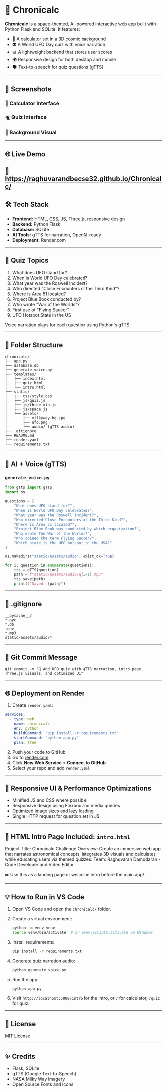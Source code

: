 
# 🌌 Chronicalc

**Chronicalc** is a space-themed, AI-powered interactive web app built with Python Flask and SQLite. It features:

* 🚀 A calculator set in a 3D cosmic background
* 👽 A World UFO Day quiz with voice narration
* 📊 A lightweight backend that stores user scores
* 🌍 Responsive design for both desktop and mobile
* 🗣️ Text-to-speech for quiz questions (gTTS)

---

## 📸 Screenshots

### 🔢 Calculator Interface

### 🛸 Quiz Interface

### 🌌 Background Visual

---

## 🌐 Live Demo

🔗 https://raghuvarandbecse32.github.io/Chronicalc/
---

## 🛠 Tech Stack

* **Frontend:** HTML, CSS, JS, Three.js, responsive design
* **Backend:** Python Flask
* **Database:** SQLite
* **AI Tools:** gTTS for narration, OpenAI-ready
* **Deployment:** Render.com

---

## 🧪 Quiz Topics

1. What does UFO stand for?
2. When is World UFO Day celebrated?
3. What year was the Roswell Incident?
4. Who directed "Close Encounters of the Third Kind"?
5. Where is Area 51 located?
6. Project Blue Book conducted by?
7. Who wrote "War of the Worlds"?
8. First use of "Flying Saucer"
9. UFO Hotspot State in the US

Voice narration plays for each question using Python's gTTS.

---

## 📁 Folder Structure

```
chronicalc/
├── app.py
├── database.db
├── generate_voice.py
├── templates/
│   ├── index.html
│   ├── quiz.html
│   └── intro.html
├── static/
│   ├── css/style.css
│   ├── js/quiz.js
│   ├── js/three.min.js
│   ├── js/space.js
│   └── assets/
│       ├── milkyway-bg.jpg
│       ├── ufo.png
│       └── audio/ (gTTS audio)
├── .gitignore
├── README.md
├── render.yaml
└── requirements.txt
```

---

## 🧠 AI + Voice (gTTS)

### `generate_voice.py`

```python
from gtts import gTTS
import os

questions = [
    "What does UFO stand for?",
    "When is World UFO Day celebrated?",
    "What year was the Roswell Incident?",
    "Who directed Close Encounters of the Third Kind?",
    "Where is Area 51 located?",
    "Project Blue Book was conducted by which organization?",
    "Who wrote The War of the Worlds?",
    "Who coined the term Flying Saucer?",
    "Which state is the UFO hotspot in the USA?"
]

os.makedirs("static/assets/audio", exist_ok=True)

for i, question in enumerate(questions):
    tts = gTTS(question)
    path = f"static/assets/audio/q{i+1}.mp3"
    tts.save(path)
    print(f"Saved: {path}")
```

---

## 📜 .gitignore

```
__pycache__/
*.pyc
*.db
.env
*.mp3
static/assets/audio/*
```

---

## 📝 Git Commit Message

```
git commit -m "🚀 Add UFO quiz with gTTS narration, intro page, Three.js visuals, and optimized UI"
```

---

## 🌐 Deployment on Render

1. Create `render.yaml`:

```yaml
services:
  - type: web
    name: chronicalc
    env: python
    buildCommand: "pip install -r requirements.txt"
    startCommand: "python app.py"
    plan: free
```

2. Push your code to GitHub
3. Go to [render.com](https://render.com)
4. Click **New Web Service** > **Connect to GitHub**
5. Select your repo and add `render.yaml`

---

## 📱 Responsive UI & Performance Optimizations

* Minified JS and CSS where possible
* Responsive design using Flexbox and media queries
* Optimized image sizes and lazy loading
* Single HTTP request for question set in JS

---

## 🌌 HTML Intro Page Included: `intro.html`

Project Title: Chronicalc Challenge Overview: Create an immersive web app that narrates astronomical concepts, integrates 3D visuals and calculates while educating users via themed quizzes. Team: Raghuvaran Damodaran - Code Developer and Video Editor

➡️ Use this as a landing page or welcome intro before the main app!

---

## 💡 How to Run in VS Code

1. Open VS Code and open the `chronicalc/` folder.
2. Create a virtual environment:

   ```bash
   python -m venv venv
   source venv/bin/activate  # or venv\Scripts\activate on Windows
   ```
3. Install requirements:

   ```bash
   pip install -r requirements.txt
   ```
4. Generate quiz narration audio:

   ```bash
   python generate_voice.py
   ```
5. Run the app:

   ```bash
   python app.py
   ```
6. Visit `http://localhost:5000/intro` for the intro, or `/` for calculator, `/quiz` for quiz.

---

## 📜 License

MIT License

---

## ✨ Credits

* Flask, SQLite
* gTTS (Google Text-to-Speech)
* NASA Milky Way imagery
* Open Source Fonts and Icons
